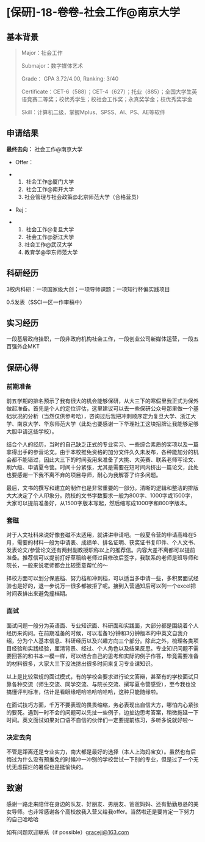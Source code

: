 # [**保研]-18-卷卷**-社会工作@南京大学

## **基本背景**

> Major：社会工作
>
> Submajor：数字媒体艺术
>
> Grade： GPA 3.72/4.00, Ranking: 3/40
>
> Certificate：CET-6（588）；CET-4（627）；托业（885）；全国大学生英语竞赛二等奖；校优秀学生；校社会工作奖；永真奖学金；校优秀奖学金
>
> Skill：计算机二级，掌握Mplus、SPSS、AI、PS、AE等软件

## **申请结果**

**最终去向：** 社会工作@南京大学

- Offer：

- 1. ​    社会工作@厦门大学
  2. ​    社会工作@南开大学
  3.   社会管理与社会政策@北京师范大学（合格营员）

- Rej：

- 1. ​    社会工作@复旦大学
  2. ​    社会工作@浙江大学
  3.   社会工作@武汉大学
  4.   教育学@华东师范大学

## **科研经历**

3校内科研：一项国家级大创；一项导师课题；一项知行杯偏实践项目

0.5发表（SSCI一区一作审稿中）

## **实习经历**

一段基层政府挂职，一段非政府机构社会工作，一段创业公司新媒体运营，一段五百强外企MKT

## **保研心得**

### **前期准备**

前五学期的排名预示了我有很大的机会能够保研，从大三下的寒假里我正式为保外做起准备。首先是个人的定位评估，这里建议可以去一些保研公众号那里做一个基础状况的分析（当然仅供参考哈），咨询过后我把冲刺顺序定为复旦大学、浙江大学、南京大学、华东师范大学（此处也要感谢一下华理社工这块招牌让我能够足够大胆申请这些学校）。

结合个人的经历，当时的自己缺乏正式的专业实习、一些综合素质的奖项以及一篇拿得出手的参营论文。由于本校推免资格的加分文件久久未发布，各种能加分的机会都不能错过，因此大三下的时间我用来准备了大挑、大英赛、联系老师写论文、刷六级、申请夏令营。时间十分紧张，尤其是需要在短时间内挤出一篇论文，此处也要感谢一下我不离不弃的项目导师，耐心为我解答了许多问题。

最后，文书的撰写和建立的制作也是非常重要的一部分。清晰的逻辑和整洁的排版大大决定了个人印象分。院校的文书字数要求一般为800字、1000字或1500字，大家可以提前准备好，从1500字版本写起，然后缩写成1000字和800字版本。

### **套磁**

对于人文社科来说好像套磁不太适用，就讲讲申请吧。一般夏令营的申请高峰在5月，需要的材料一般为申请表、成绩单、排名证明、获奖证书复印件、个人文书、发表论文/参营论文还有两封副教授职称以上的推荐信。内容大差不离都可以提前准备。推荐信可以提前打好草稿给老师过目修改后签字，我联系的老师是班导师和院长，一般来说老师都会比较愿意帮忙的～

择校方面可以划分保底档、努力档和冲刺档，可以适当多申请一些，多积累面试经验也是好的，退一步说万一很多都被拒了呢。接到入营通知后可以列一个excel把时间表排出来避免撞档期。

### **面试**

面试问题一般分为英语面、专业知识面、科研面和实践面，大部分都是围绕着个人经历来询问。在前期准备的时候，可以准备1分钟和3分钟版本的中英文自我介绍，分为个人基本信息、科研经历以及兴趣方向三个部分。除此之外，梳理各类项目经验和实践经验，厘清背景、经过、个人角色以及结果反思。专业知识问题不需要回答的和书本一模一样，可以结合自己的思考和实际的例子作答，毕竟需要准备的材料很多，大家大三下没法挤出很多时间来复习专业课知识。

以上是比较常规的面试模式，有的学校会要求进行论文答辩，甚至有的学校面试只靠各种交流（师生交流、同学交流、与院长交流、撰写夏令营感受），至今我也没搞懂评判标准，估计是看眼缘吧哈哈哈哈哈哈，这种只能随缘啦。

在面试技巧方面，千万不要表现的畏畏缩缩，务必表现出自信大方，哪怕内心紧张的要死。遇到一时不会的问题可以先扯一些例子，边扯边思考答案，稍微拖延一下时间。英文面试如果对口语不自信的伙伴们一定要提前练习，多听多说就好啦～

### **决定去向**

不管是距离还是专业实力，南大都是最好的选择（本人上海妈宝女）。虽然也有后悔过为什么没有预推免的时候冲一冲别的学校尝试一下别的专业，但是过了一个无忧无虑摆烂的暑假也是挺愉快的。

## **致谢**

感谢一路走来陪伴在身边的队友、好朋友、男朋友、爸爸妈妈、还有勤勤恳恳的美女导师。也非常感谢各个高校放我入营又给我offer。当然啦还是要肯定一下努力的自己哈哈哈

如有问题欢迎联系（if possible）graceji@163.com

 